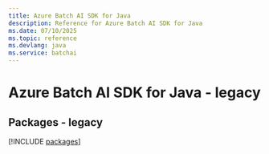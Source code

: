 ```yaml
---
title: Azure Batch AI SDK for Java
description: Reference for Azure Batch AI SDK for Java
ms.date: 07/10/2025
ms.topic: reference
ms.devlang: java
ms.service: batchai
---
```

# Azure Batch AI SDK for Java - legacy
## Packages - legacy
[!INCLUDE [packages](batch-ai-index.md)]